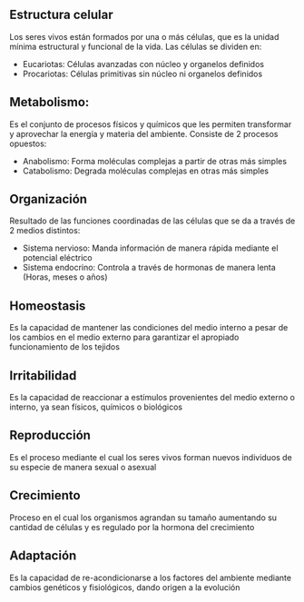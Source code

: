 
## Estructura celular
Los seres vivos están formados por una o más células, que es la unidad mínima estructural y funcional de la vida.
Las células se dividen en:
- Eucariotas: Células avanzadas con núcleo y organelos definidos
- Procariotas: Células primitivas sin núcleo ni organelos definidos

## Metabolismo:
Es el conjunto de procesos físicos y químicos que les permiten transformar y aprovechar la energía y materia del ambiente. Consiste de 2 procesos opuestos:
- Anabolismo: Forma moléculas complejas a partir de otras más simples
- Catabolismo: Degrada moléculas complejas en otras más simples

## Organización
Resultado de las funciones coordinadas de las células que se da a través de 2 medios distintos:
- Sistema nervioso: Manda información de manera rápida mediante el potencial eléctrico
- Sistema endocrino: Controla a través de hormonas de manera lenta (Horas, meses o años)

## Homeostasis
Es la capacidad de mantener las condiciones del medio interno a pesar de los cambios en el medio externo para garantizar el apropiado funcionamiento de los tejidos

## Irritabilidad
Es la capacidad de reaccionar a estímulos provenientes del medio externo o interno, ya sean físicos, químicos o biológicos

## Reproducción
Es el proceso mediante el cual los seres vivos forman nuevos individuos de su especie de manera sexual o asexual

## Crecimiento
Proceso en el cual los organismos agrandan su tamaño aumentando su cantidad de células y es regulado por la hormona del crecimiento

## Adaptación
Es la capacidad de re-acondicionarse a los factores del ambiente mediante cambios genéticos y fisiológicos, dando origen a la evolución

